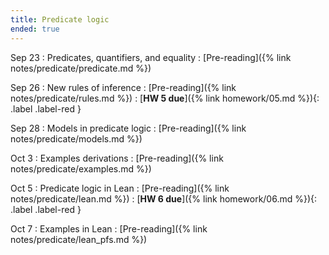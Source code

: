 ```yaml
---
title: Predicate logic
ended: true
---
```


Sep 23
: Predicates, quantifiers, and equality
  : [Pre-reading]({% link notes/predicate/predicate.md %})

Sep 26
: New rules of inference 
  : [Pre-reading]({% link notes/predicate/rules.md %})
: [**HW 5 due**]({% link homework/05.md %}){: .label .label-red }

Sep 28
: Models in predicate logic
  : [Pre-reading]({% link notes/predicate/models.md %})

Oct 3
: Examples derivations 
  : [Pre-reading]({% link notes/predicate/examples.md %})

Oct 5
: Predicate logic in Lean 
  : [Pre-reading]({% link notes/predicate/lean.md %})
: [**HW 6 due**]({% link homework/06.md %}){: .label .label-red }

Oct 7
: Examples in Lean 
  : [Pre-reading]({% link notes/predicate/lean_pfs.md %})

